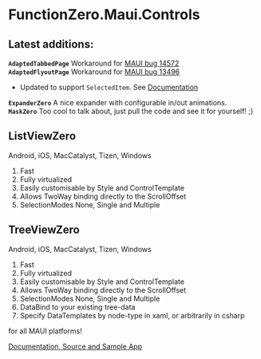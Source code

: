 ﻿# FunctionZero.Maui.Controls

## Latest additions:

**`AdaptedTabbedPage`** Workaround for [MAUI bug 14572](https://github.com/dotnet/maui/issues/14572)  
**`AdaptedFlyoutPage`** Workaround for [MAUI bug 13496](https://github.com/dotnet/maui/issues/13496)  
- Updated to support `SelectedItem`. See [Documentation](https://github.com/Keflon/FunctionZero.Maui.Controls)

**`ExpanderZero`** A nice expander with configurable in/out animations.  
**`MaskZero`** Too cool to talk about, just pull the code and see it for yourself! ;)

## ListViewZero

Android, iOS, MacCatalyst, Tizen, Windows

1. Fast
1. Fully virtualized
1. Easily customisable by Style and ControlTemplate
1. Allows TwoWay binding directly to the ScrollOffset
1. SelectionModes None, Single and Multiple

## TreeViewZero

Android, iOS, MacCatalyst, Tizen, Windows

1. Fast
1. Fully virtualized
1. Easily customisable by Style and ControlTemplate
1. Allows TwoWay binding directly to the ScrollOffset
1. SelectionModes None, Single and Multiple
1. DataBind to your existing tree-data
1. Specify DataTemplates by node-type in xaml, or arbitrarily in csharp


 for all MAUI platforms!  

[Documentation, Source and Sample App](https://github.com/Keflon/FunctionZero.Maui.Controls)

